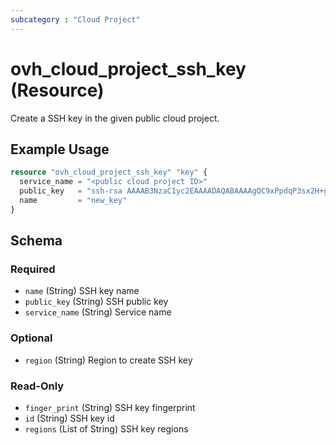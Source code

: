 ```yaml
---
subcategory : "Cloud Project"
---
```


# ovh_cloud_project_ssh_key (Resource)

Create a SSH key in the given public cloud project.

## Example Usage

```terraform
resource "ovh_cloud_project_ssh_key" "key" {
  service_name = "<public cloud project ID>"
  public_key   = "ssh-rsa AAAAB3NzaC1yc2EAAAADAQABAAAAgQC9xPpdqP3sx2H+gcBm65tJEaUbuifQ1uGkgrWtNY0PRKNNPdy+3yoVOtxk6Vjo4YZ0EU/JhmQfnrK7X7Q5vhqYxmozi0LiTRt0BxgqHJ+4hWTWMIOgr+C2jLx7ZsCReRk+fy5AHr6h0PHQEuXVLXeUy/TDyuY2JPtUZ5jcqvLYgQ== my-key"
  name         = "new_key"
}
```

<!-- schema generated by tfplugindocs -->
## Schema

### Required

- `name` (String) SSH key name
- `public_key` (String) SSH public key
- `service_name` (String) Service name

### Optional

- `region` (String) Region to create SSH key

### Read-Only

- `finger_print` (String) SSH key fingerprint
- `id` (String) SSH key id
- `regions` (List of String) SSH key regions
